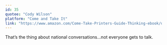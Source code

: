 ```yaml
---
id: 35
quotee: "Cody Wilson"
platform: "Come and Take It"
link: "https://www.amazon.com/Come-Take-Printers-Guide-Thinking-ebook/dp/B01CO34MBI/ref=sr_1_4?ie=UTF8&qid=1494211026&sr=8-4&keywords=come+and+take+it"
---
```


That’s the thing about national conversations...not everyone gets to talk.
